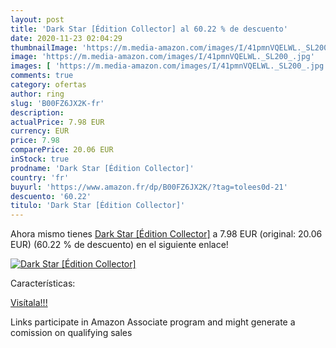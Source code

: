 ```yaml
---
layout: post
title: 'Dark Star [Édition Collector] al 60.22 % de descuento'
date: 2020-11-23 02:04:29
thumbnailImage: 'https://m.media-amazon.com/images/I/41pmnVQELWL._SL200_.jpg'
image: 'https://m.media-amazon.com/images/I/41pmnVQELWL._SL200_.jpg'
images: [ 'https://m.media-amazon.com/images/I/41pmnVQELWL._SL200_.jpg' ]
comments: true
category: ofertas
author: ring
slug: 'B00FZ6JX2K-fr'
description:
actualPrice: 7.98 EUR
currency: EUR
price: 7.98
comparePrice: 20.06 EUR
inStock: true
prodname: 'Dark Star [Édition Collector]'
country: 'fr'
buyurl: 'https://www.amazon.fr/dp/B00FZ6JX2K/?tag=tolees0d-21'
descuento: '60.22'
titulo: 'Dark Star [Édition Collector]'
---
```


Ahora mismo tienes [Dark Star [Édition Collector]](https://www.amazon.fr/dp/B00FZ6JX2K/?tag=tolees0d-21) a 7.98 EUR (original: 20.06 EUR) (60.22 %  de descuento) en el siguiente enlace!

[![Dark Star [Édition Collector]](https://m.media-amazon.com/images/I/41pmnVQELWL._SL200_.jpg)](https://www.amazon.fr/dp/B00FZ6JX2K/?tag=tolees0d-21)

Características:


[Visítala!!!](https://www.amazon.fr/dp/B00FZ6JX2K/?tag=tolees0d-21)

Links participate in Amazon Associate program and might generate a comission on qualifying sales
